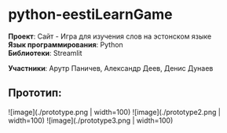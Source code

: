 # python-eestiLearnGame
**Проект**: Сайт - Игра для изучения слов на эстонском языке<br>
**Язык программирования**: Python<br>
**Библиотеки**: Streamlit<br>

**Участники**: Арутр Паничев, Александр Деев, Денис Дунаев<br>

## Прототип:
![image](./prototype.png | width=100)
![image](./prototype2.png | width=100)
![image](./prototype3.png | width=100)
